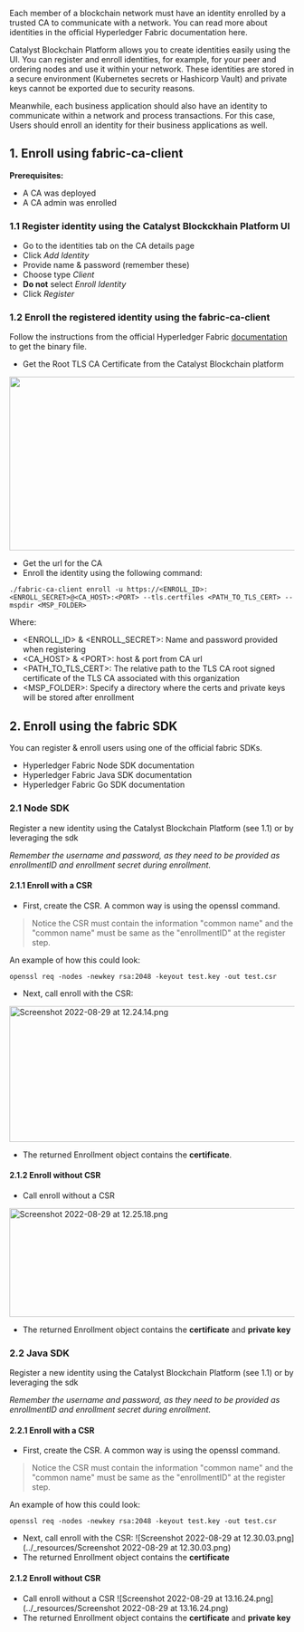 Each member of a blockchain network must have an identity enrolled by a trusted CA to communicate with a network. You can read more about identities in the official Hyperledger Fabric documentation here.

Catalyst Blockchain Platform allows you to create identities easily using the UI. You can register and enroll identities, for example, for your peer and ordering nodes and use it within your network. These identities are stored in a secure environment (Kubernetes secrets or Hashicorp Vault) and private keys cannot be exported due to security reasons.

Meanwhile, each business application should also have an identity to communicate within a network and process transactions. For this case, Users should enroll an identity for their business applications as well.

## 1. Enroll using fabric-ca-client

**Prerequisites:**

- A CA was deployed
- A CA admin was enrolled

### 1.1 Register identity using the Catalyst Blockckhain Platform UI

- Go to the identities tab on the CA details page
- Click *Add Identity*
- Provide name & password (remember these)
- Choose type *Client*
- **Do not** select *Enroll Identity*
- Click *Register*

### 1.2 Enroll the registered identity using the fabric-ca-client

Follow the instructions from the official Hyperledger Fabric [documentation](https://hyperledger-fabric.readthedocs.io/en/latest/install.html) to get the binary file.

- Get the Root TLS CA Certificate from the Catalyst Blockchain platform

<img src="../_resources/79239f6bc94b7833d38f4e4b1aaa0275" width="624" height="307" style="margin-left: 0px; margin-top: 0px;" class="jop-noMdConv">

- Get the url for the CA
- Enroll the identity using the following command:

`./fabric-ca-client enroll -u https://<ENROLL_ID>:<ENROLL_SECRET>@<CA_HOST>:<PORT> --tls.certfiles <PATH_TO_TLS_CERT> --mspdir <MSP_FOLDER>`

Where:

- &lt;ENROLL\_ID&gt; & &lt;ENROLL\_SECRET&gt;: Name and password provided when registering
- &lt;CA_HOST&gt; & &lt;PORT&gt;: host & port from CA url
- &lt;PATH\_TO\_TLS_CERT&gt;: The relative path to the TLS CA root signed certificate of the TLS CA associated with this organization
- &lt;MSP_FOLDER&gt;: Specify a directory where the certs and private keys will be stored after enrollment

## 2\. Enroll using the fabric SDK

You can register & enroll users using one of the official fabric SDKs.

- Hyperledger Fabric Node SDK documentation
- Hyperledger Fabric Java SDK documentation
- Hyperledger Fabric Go SDK documentation

### 2.1 Node SDK

Register a new identity using the Catalyst Blockchain Platform (see 1.1) or by leveraging the sdk

*Remember the username and password, as they need to be provided as enrollmentID and enrollment secret during enrollment.*

#### 2.1.1 Enroll with a CSR

- First, create the CSR. A common way is using the openssl command.

> Notice the CSR must contain the information "common name" and the "common name" must be same as the "enrollmentID" at the register step.

An example of how this could look:

`openssl req -nodes -newkey rsa:2048 -keyout test.key -out test.csr`

- Next, call enroll with the CSR:

<img src="../_resources/Screenshot 2022-08-29 at 12.24.14.png" alt="Screenshot 2022-08-29 at 12.24.14.png" width="563" height="240" class="jop-noMdConv">

- The returned Enrollment object contains the **certificate**.

#### 2.1.2 Enroll without CSR

- Call enroll without a CSR

<img src="../_resources/Screenshot 2022-08-29 at 12.25.18.png" alt="Screenshot 2022-08-29 at 12.25.18.png" width="562" height="192">

- The returned Enrollment object contains the **certificate** and **private key**

### 2.2 Java SDK

Register a new identity using the Catalyst Blockchain Platform (see 1.1) or by leveraging the sdk

*Remember the username and password, as they need to be provided as enrollmentID and enrollment secret during enrollment.*

#### 2.2.1 Enroll with a CSR

- First, create the CSR. A common way is using the openssl command.

>Notice the CSR must contain the information "common name" and the "common name" must be same as the "enrollmentID" at the register step.

An example of how this could look:

`openssl req -nodes -newkey rsa:2048 -keyout test.key -out test.csr`

- Next, call enroll with the CSR:
![Screenshot 2022-08-29 at 12.30.03.png](../_resources/Screenshot 2022-08-29 at 12.30.03.png)
- The returned Enrollment object contains the **certificate**

#### 2.1.2 Enroll without CSR

- Call enroll without a CSR
![Screenshot 2022-08-29 at 13.16.24.png](../_resources/Screenshot 2022-08-29 at 13.16.24.png)
- The returned Enrollment object contains the **certificate** and **private key**

